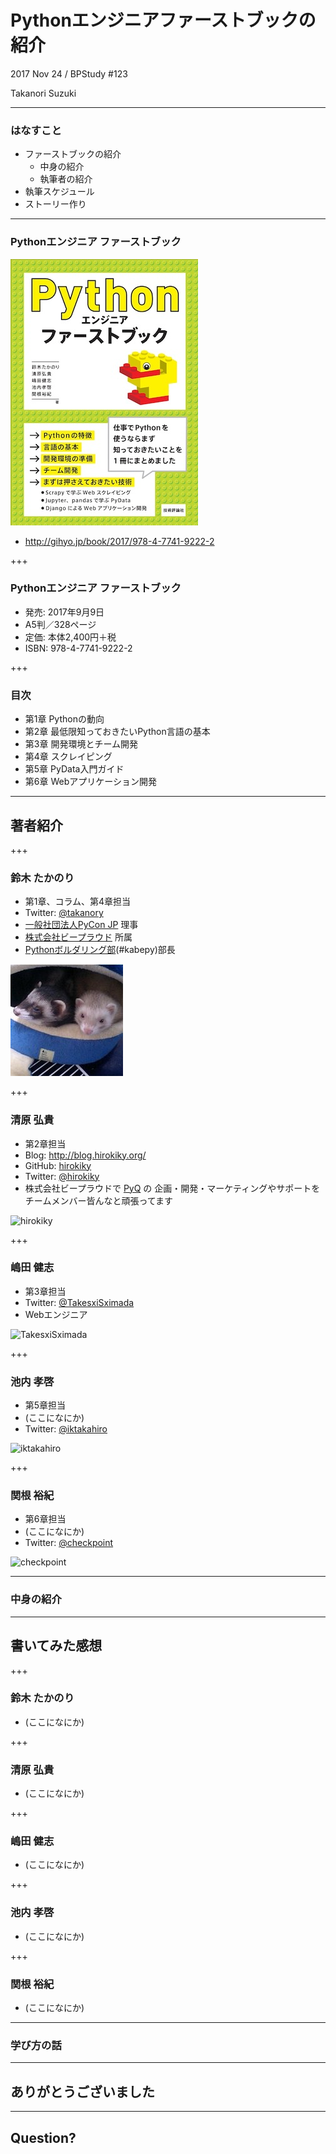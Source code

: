 # Pythonエンジニアファーストブックの紹介

2017 Nov 24 / BPStudy #123

Takanori Suzuki

---

### はなすこと

* ファーストブックの紹介
  * 中身の紹介
  * 執筆者の紹介
* 執筆スケジュール
* ストーリー作り

---

### Pythonエンジニア ファーストブック

![Pythonエンジニアファーストブック](assets/images/pyfirst.jpg)

* http://gihyo.jp/book/2017/978-4-7741-9222-2

+++

### Pythonエンジニア ファーストブック

* 発売: 2017年9月9日
* A5判／328ページ
* 定価: 本体2,400円＋税
* ISBN: 978-4-7741-9222-2

+++

### 目次

* 第1章 Pythonの動向
* 第2章 最低限知っておきたいPython言語の基本
* 第3章 開発環境とチーム開発
* 第4章 スクレイピング
* 第5章 PyData入門ガイド
* 第6章 Webアプリケーション開発

---

## 著者紹介

+++

### 鈴木 たかのり

* 第1章、コラム、第4章担当
* Twitter: [@takanory](https://twitter.com/takanory)
* [一般社団法人PyCon JP](https://www.pycon.jp/) 理事
* [株式会社ビープラウド](https://www.beproud.jp/) 所属
* [Pythonボルダリング部](https://kabepy.connpass.com/)(#kabepy)部長

![takanory](assets/images/kurokuri.jpg)

+++

### 清原 弘貴

* 第2章担当
* Blog: http://blog.hirokiky.org/
* GitHub: [hirokiky](https://github.com/hirokiky)
* Twitter: [@hirokiky](https://twitter.com/hirokiky)
* 株式会社ビープラウドで [PyQ](https://pyq.jp/) の
  企画・開発・マーケティングやサポートをチームメンバー皆んなと頑張ってます

![hirokiky](20171124bpsutdy/images/hirokiky.jpg)

+++

### 嶋田 健志

* 第3章担当
* Twitter: [@TakesxiSximada](https://twitter.com/TakesxiSximada)
* Webエンジニア

![TakesxiSximada](20171124bpsutdy/images/sximada.jpg)

+++

### 池内 孝啓

* 第5章担当
* (ここになにか)
* Twitter: [@iktakahiro](https://twitter.com/iktakahiro)

![iktakahiro](20171124bpsutdy/images/iktakahiro.jpg)

+++

### 関根 裕紀

* 第6章担当
* (ここになにか)
* Twitter: [@checkpoint](https://twitter.com/checkpoint)

![checkpoint](20171124bpsutdy/images/checkpoint.jpg)

---

### 中身の紹介

---

## 書いてみた感想

+++

### 鈴木 たかのり

* (ここになにか)

+++

### 清原 弘貴

* (ここになにか)

+++

### 嶋田 健志

* (ここになにか)

+++

### 池内 孝啓

* (ここになにか)

+++

### 関根 裕紀

* (ここになにか)

---

### 学び方の話

---

## ありがとうございました

---

## Question?